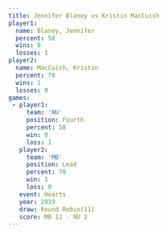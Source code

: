 ```yaml
---
title: Jennifer Blaney vs Kristin MacCuish
player1:                 
  name: Blaney, Jennifer 
  percent: 58            
  wins: 0                
  losses: 1              
player2:                 
  name: MacCuish, Kristin
  percent: 70            
  wins: 1                
  losses: 0              
games:
 - player1:          
     team: 'NU'      
     position: Fourth
     percent: 58     
     win: 0          
     loss: 1         
   player2:        
     team: 'MB'    
     position: Lead
     percent: 70   
     win: 1        
     loss: 0       
   event: Hearts        
   year: 2019           
   draw: Round Robin(11)
   score: MB 12 - NU 2  
---
```


